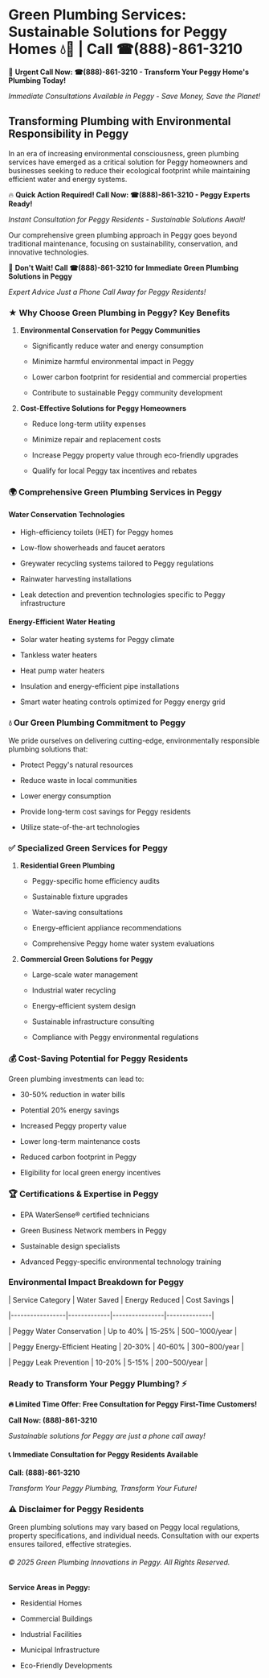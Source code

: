 # Green Plumbing Services: Sustainable Solutions for Peggy Homes 💧🌿 | Call ☎(888)-861-3210

🚨 **Urgent Call Now: ☎(888)-861-3210 - Transform Your Peggy Home's Plumbing Today!**
*Immediate Consultations Available in Peggy - Save Money, Save the Planet!*

## Transforming Plumbing with Environmental Responsibility in Peggy

In an era of increasing environmental consciousness, green plumbing services have emerged as a critical solution for Peggy homeowners and businesses seeking to reduce their ecological footprint while maintaining efficient water and energy systems. 

🔥 **Quick Action Required! Call Now: ☎(888)-861-3210 - Peggy Experts Ready!**
*Instant Consultation for Peggy Residents - Sustainable Solutions Await!*

Our comprehensive green plumbing approach in Peggy goes beyond traditional maintenance, focusing on sustainability, conservation, and innovative technologies.

🚨 **Don't Wait! Call ☎(888)-861-3210 for Immediate Green Plumbing Solutions in Peggy**
*Expert Advice Just a Phone Call Away for Peggy Residents!*

### ★ Why Choose Green Plumbing in Peggy? Key Benefits

1. **Environmental Conservation for Peggy Communities** 
   - Significantly reduce water and energy consumption
   - Minimize harmful environmental impact in Peggy
   - Lower carbon footprint for residential and commercial properties
   - Contribute to sustainable Peggy community development

2. **Cost-Effective Solutions for Peggy Homeowners** 
   - Reduce long-term utility expenses
   - Minimize repair and replacement costs
   - Increase Peggy property value through eco-friendly upgrades
   - Qualify for local Peggy tax incentives and rebates

### 🌍 Comprehensive Green Plumbing Services in Peggy

#### Water Conservation Technologies
- High-efficiency toilets (HET) for Peggy homes
- Low-flow showerheads and faucet aerators
- Greywater recycling systems tailored to Peggy regulations
- Rainwater harvesting installations
- Leak detection and prevention technologies specific to Peggy infrastructure

#### Energy-Efficient Water Heating
- Solar water heating systems for Peggy climate
- Tankless water heaters
- Heat pump water heaters
- Insulation and energy-efficient pipe installations
- Smart water heating controls optimized for Peggy energy grid

### 💧 Our Green Plumbing Commitment to Peggy

We pride ourselves on delivering cutting-edge, environmentally responsible plumbing solutions that:
- Protect Peggy's natural resources
- Reduce waste in local communities
- Lower energy consumption
- Provide long-term cost savings for Peggy residents
- Utilize state-of-the-art technologies

### ✅ Specialized Green Services for Peggy

1. **Residential Green Plumbing**
   - Peggy-specific home efficiency audits
   - Sustainable fixture upgrades
   - Water-saving consultations
   - Energy-efficient appliance recommendations
   - Comprehensive Peggy home water system evaluations

2. **Commercial Green Solutions for Peggy**
   - Large-scale water management
   - Industrial water recycling
   - Energy-efficient system design
   - Sustainable infrastructure consulting
   - Compliance with Peggy environmental regulations

### 💰 Cost-Saving Potential for Peggy Residents

Green plumbing investments can lead to:
- 30-50% reduction in water bills
- Potential 20% energy savings
- Increased Peggy property value
- Lower long-term maintenance costs
- Reduced carbon footprint in Peggy
- Eligibility for local green energy incentives

### 🏆 Certifications & Expertise in Peggy

- EPA WaterSense® certified technicians
- Green Business Network members in Peggy
- Sustainable design specialists
- Advanced Peggy-specific environmental technology training

### Environmental Impact Breakdown for Peggy

| Service Category | Water Saved | Energy Reduced | Cost Savings |
|-----------------|-------------|----------------|--------------|
| Peggy Water Conservation | Up to 40% | 15-25% | $500-$1000/year |
| Peggy Energy-Efficient Heating | 20-30% | 40-60% | $300-$800/year |
| Peggy Leak Prevention | 10-20% | 5-15% | $200-$500/year |

### Ready to Transform Your Peggy Plumbing? ⚡

**🔥 Limited Time Offer: Free Consultation for Peggy First-Time Customers!**

**Call Now: (888)-861-3210**
*Sustainable solutions for Peggy are just a phone call away!*

#### 📞 Immediate Consultation for Peggy Residents Available

**Call: (888)-861-3210**
*Transform Your Peggy Plumbing, Transform Your Future!*

### ⚠️ Disclaimer for Peggy Residents

Green plumbing solutions may vary based on Peggy local regulations, property specifications, and individual needs. Consultation with our experts ensures tailored, effective strategies.

###### © 2025 Green Plumbing Innovations in Peggy. All Rights Reserved.

**Service Areas in Peggy:** 
- Residential Homes
- Commercial Buildings
- Industrial Facilities
- Municipal Infrastructure
- Eco-Friendly Developments